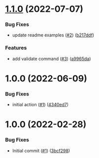 # [1.1.0](https://github.com/catalystsquad/action-terraform/compare/v1.0.0...v1.1.0) (2022-07-07)


### Bug Fixes

* update readme examples ([#2](https://github.com/catalystsquad/action-terraform/issues/2)) ([b217ddf](https://github.com/catalystsquad/action-terraform/commit/b217ddfc7bafffebefe13bcc0105c3c91ac15bc8))


### Features

* add validate command ([#3](https://github.com/catalystsquad/action-terraform/issues/3)) ([a9965da](https://github.com/catalystsquad/action-terraform/commit/a9965daedc73d80d16e2e246bf4681ed3d24f72f))

# 1.0.0 (2022-06-09)


### Bug Fixes

* initial action ([#1](https://github.com/catalystsquad/action-terraform/issues/1)) ([4340ed7](https://github.com/catalystsquad/action-terraform/commit/4340ed7ff9ecabb4eb03ac3f92f496915ce9689a))

# 1.0.0 (2022-02-28)


### Bug Fixes

* Initial commit ([#1](https://github.com/catalystsquad/action-composite-action-template/issues/1)) ([3bcf298](https://github.com/catalystsquad/action-composite-action-template/commit/3bcf298630471c46d9f9a1f3a24c2c15342e1855))
